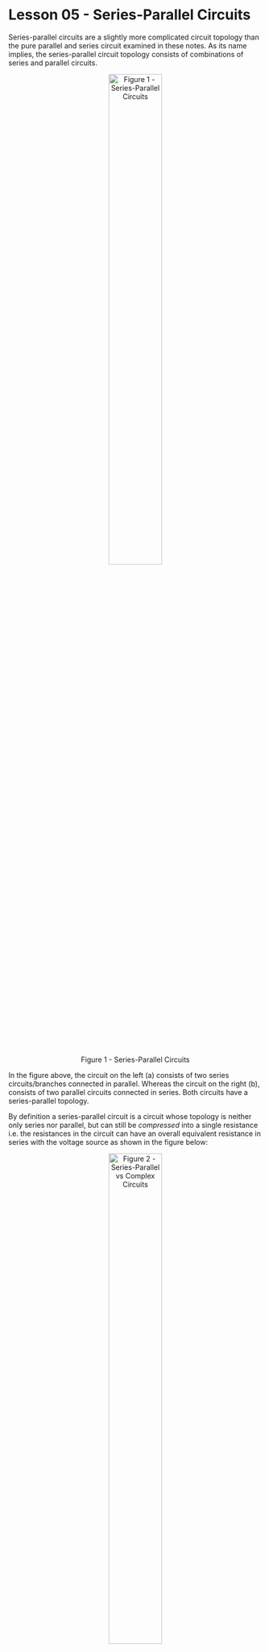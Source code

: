 # Lesson 05 - Series-Parallel Circuits

Series-parallel circuits are a slightly more complicated circuit topology than the pure parallel and series circuit examined in these
notes. As its name implies, the series-parallel circuit topology consists of combinations of series and parallel circuits.

<!-- ![](../_static/images/parallel_series_circuits/ps.png){.align-center
width="100.0%"} -->

 <figure style="text-align:center">
  <img src="images/parallel_series_circuits/ps.png" alt="Figure 1 - Series-Parallel Circuits" style="width:50%">
  <figcaption>Figure 1 - Series-Parallel Circuits</figcaption>
</figure> 

In the figure above, the circuit on the left (a) consists of two series circuits/branches connected in parallel. Whereas the circuit on the right (b), consists of two parallel circuits connected in series. Both circuits have a series-parallel topology.

By definition a series-parallel circuit is a circuit whose topology is neither only series nor parallel, but can still be *compressed* into a single resistance i.e. the resistances in the circuit can have an overall equivalent resistance in series with the voltage source as shown in the figure below:

<!-- ![](../_static/images/parallel_series_circuits/psorcomplex.png){.align-center
width="100.0%"} -->

 <figure style="text-align:center">
  <img src="images/parallel_series_circuits/psorcomplex.png" alt="Figure 2 - Series-Parallel vs Complex Circuits" style="width:50%">
  <figcaption>Figure 2 - Series-Parallel vs Complex Circuits</figcaption>
</figure> 

Because circuits (a) and (b) can be \'compressed\' into a single equivalent resistance, they are both classified as **series-parallel
circuits**. Notice that due to resistor R6, circuit (c) cannot be compressed into a single equivalent resistance. It is therefore
classified as a **complex circuit**. The techniques that will be introduced in this lesson will focus only on series-parallel circuits.

## Equivalent circuits

Analyzing series-parallel circuits involves 'compressing' the circuit into a series of equivalent circuits all the way until one equivalent resistance is left. From these equivalent circuits, crucial node voltages and current (such as the total current $I_T$ and node voltage $V_A$ in the figures shown below) can be extracted. With these values known, the circuit can be expanded back into its original form for further analysis. This process of analyzing a circuit by compressing it and expanding it, is referred to by the teacher as the **accordion** circuit analysis approach. But before examining this analysis technique in detail, the student needs to be comfortable with finding equivalent circuits.

In the figure below the resistances of a series-parallel circuit are compressed in several stages until only one equivalent resistance is
left. The process is illustrated relatively well in the figure below:

<!--  ![](../_static/images/parallel_series_circuits/eqcirc01.png){.align-center
width="120.0%"} -->

 <figure style="text-align:center">
  <img src="images/parallel_series_circuits/eqcirc01.png" alt="Figure 3 - Equivalent circuits ex01" style="width:50%">
  <figcaption>Figure 3 - Equivalent circuits ex01</figcaption>
</figure> 

First it is important to note that **each branch in a series-parallel
circuit (or a parallel circuit for that matter) can be treated as a
series circuit**. This means that the equivalent resistance of the
branch containing resistors R2 and R3 is $R_{EQ_1} = R_2 + R_3$. In a
similar manner, the equivalent resistance of the branch containing
resistors R4 and R5 is $R_{EQ_2} = R_4 + R_5$. We can then further
compress these two equivalent resistances since they are in parallel:
$R_{EQ_3} = R_{EQ_1} // R_{EQ_2}$. Finally since $R_{EQ_3}$ is now in
series with $R_1$, They can be both added together in to the total
equivalent resistance:

$$R_{EQ_4} = R_1 + R_{EQ_3} = R_1 + ((R_2 + R_3)//(R_4+R_5))$$

### Example 1

In the figure above assume that $R_1 = 1k\Omega$, $R_2 = 2.2k\Omega$,
$R_3 = 4.7k\Omega$, $R_4 = 3.3k\Omega$ & $R_5 = 1k\Omega$.

Calculate $R_{EQ_1}$, $R_{EQ_2}$, $R_{EQ_3}$ and $R_{EQ_4}$.

```{=html}
<button onclick="toggle_element('ex41')">Solution</button>

<div id="ex41" style="display: none;"><br>
   <p> $$R_{EQ_1} = R_2 + R_3 = 2.2k\Omega + 4.7k\Omega = 6.9k\Omega$$
       $$R_{EQ_2} = R_4 + R_5 = 3.3k\Omega + 1k\Omega = 4.3k\Omega$$
       $$R_{EQ_3} = (R_2 + R_3) // (R_4 + R_5) = 6.9k\Omega // 4.3k\Omega = \frac{1}{ \frac{1}{6.9k\Omega} + \frac{1}{4.3k\Omega}} = 2649.107\Omega$$
       $$R_{EQ_4} = R_1 + ((R_2 + R_3) // (R_4 + R_5)) = 1k\Omega + 2649.107\Omega = 3649.107\Omega$$</p>
</div>
<br><br>
```
In the series-parallel circuits shown in the two preceding figure, the
total current $I_T$ is identical in all four equivalent circuits
(a)-(d). Also the location of the node voltage $V_A$ is the same in
circuits (a)-(c) but then disappears in circuit (d). This is because the
location of the node voltage $V_A$ is sandwiched between $R_1$ and
$R_{EQ_3}$ and as such is somewhere inside the equivalent resistance
$R_{EQ_4}$.

The series of equivalent circuits for a second series-parallel circuit
is shown below.

![](../_static/images/parallel_series_circuits/eqcirc02.png){.align-center
width="120.0%"}

### Example 2

In the figure above assume that $R_1 = 1k\Omega$, $R_2 = 2.2k\Omega$,
$R_3 = 4.7k\Omega$, $R_4 = 3.3k\Omega$ & $R_5 = 1k\Omega$.

Calculate $R_{EQ_1}$, $R_{EQ_2}$, $R_{EQ_3}$ and $R_{EQ_4}$.

```{=html}
<button onclick="toggle_element('ex42')">Solution</button>

<div id="ex42" style="display: none;"><br>
   <p> $$R_{EQ_1} = R_2 // R_4 = 2.2k\Omega // 3.3k\Omega = \frac{1}{ \frac{1}{3.3k\Omega} + \frac{1}{2.2k\Omega}} = 1320\Omega $$
       $$R_{EQ_2} = R_3 // R_5 = 4.7k\Omega // 1k\Omega = \frac{1}{ \frac{1}{4.7k\Omega} + \frac{1}{1k\Omega}} = 824.561\Omega $$
       $$R_{EQ_3} = (R_2 // R_4) + (R_3 // R_5) = 1320\Omega + 824.561\Omega =  2144.561\Omega $$
       $$R_{EQ_4} = R_1 + (R_2 // R_4) + (R_3 // R_5) = 1k\Omega + 2144.561\Omega = 3144.561\Omega$$</p>
</div>
<br><br>
```
## Analyzing Series-Parallel Circuits

Analyzing series-parallel circuits involves compressing the circuit into
a series of equivalent circuits all the way until one equivalent
resistance is left. From these equivalent circuits crucial node voltages
and current (such as the total current $I_T$ and node voltage $V_A$ in
the figures shown below) can be extracted. With these values known, the
circuit can be expanded back into its original form for further
analysis. This process of analyzing a circuit by compressing it and
expanding it, is referred to by the teacher as the **accordion** circuit
analysis approach.

It is also important to remember that each branch in a series-parallel
circuit can be analyzed as an independent series circuit whose branch
voltage is the supply voltage.

### Example 3

Assuming $V_S = 10V$ in the figure shown below, calculate:

a.  $R_3 // R_4$
b.  Total equivalent resistance $R_T$
c.  $V_A$ & $V_{R_3 // R_4}$
d.  $I_T$
e.  $I_{R_3}$ and $I_{R_4}$
f.  $V_{R_1}$ and $V_{R_2}$
g.  Verify KCL i.e. $I_T = I_{R_3} + I_{R_4}$
h.  Verify KVL i.e. $V_S = V_{R_1} + V_A$

![](../_static/images/parallel_series_circuits/ex3_01.png){.align-center
width="50.0%"}

```{=html}
<button onclick="toggle_element('ex43')">Solution</button>

<div id="ex43" style="display: none;"><br>
   <p> The first step to derive various equivalent circuits: </p>

   <figure>
    <img src="../_static/images/parallel_series_circuits/ex3_02.png" alt="alternate text" width="100%">
  </figure>

  <p>a. $$ R_3 // R_4 = \frac{1}{ \frac{1}{R_3} + \frac{1}{R_4}} =  \frac{1}{ \frac{1}{6.6k\Omega} + \frac{1}{6.6k\Omega}} = 3.3k\Omega $$</p>
  <p>b. $$ R_T = R_1 + R_3 // R_4 + R_2 = 2.2k\Omega + 3.3k\Omega + 4.7k\Omega = 10.2k\Omega$$ </p>
  <p>c. $$ V_A = V_S \cdot \frac{(R_3//R_4) + R_2}{R_T} =  10V \cdot \frac{8k\Omega}{10.2k\Omega} = 7.843V$$ </p>
        $$ V_{R_3 // R_4} = V_S \cdot \frac{(R_3//R_4)}{R_T} =  10V \cdot \frac{3.3k\Omega}{10.2k\Omega} = 3.235V$$ </p>
  <p>d. $$ I_T = \frac{V_S}{R_T} = \frac{10V}{10.2k\Omega} = 0.980mA $$</p>
  <p>e. Now that V<sub>R3//R4</sub> is known, calculating the branch currents is straight forward:
        $$ I_{R_3} =  \frac{V_{R_3 // R_4} }{R_3} = \frac{3.235V}{6.6k\Omega} = 0.490mA $$
        $$ I_{R_4} =  \frac{V_{R_3 // R_4} }{R_4} = \frac{3.235V}{6.6k\Omega} = 0.490mA $$ </p>
  <p>f. $$ V_{R_1} = V_S \cdot \frac{R_1}{R_T} = 10V \cdot \frac{2.2k\Omega}{10.2k\Omega} = 2.157V $$
        $$ V_{R_2} = V_S \cdot \frac{R_2}{R_T} = 10V \cdot \frac{4.7k\Omega}{10.2k\Omega} = 4.608V $$</p>
  <p>g. $$ I_{R_3} + I_{R_4} = 0.490mA + 0.490mA = 0.980mA \equiv I_T$$ Therefore, KCL is verified. </p>
  <p>h. $$ V_{R_1} + V_{R_3 // R_4} + V_{R_2} = 2.157V + 3.235V + 4.608V = 10V \equiv V_S$$ Therefore, KVL is verified.</p>
  </div>
<br><br>
```
### Example 4

Assuming $V_S = 10V$ in the figure shown below, calculate:

a.  $R_1 // R_2$ & $(R_3 + R_4) // R_5$
b.  Total equivalent resistance $R_T$
c.  $V_A$
d.  $I_T$
e.  $I_{R_3}$ and $I_{R_5}$
f.  $V_{R_1}$ and $V_{R_5}$
g.  Verify KCL i.e. $I_T = I_{R_3} + I_{R_5}$
h.  Verify KVL i.e. $V_S = V_{R_1} + V_A$

![](../_static/images/parallel_series_circuits/ex4_01.png){.align-center
width="50.0%"}

```{=html}
<button onclick="toggle_element('ex44')">Solution</button>

<div id="ex44" style="display: none;"><br>
  <p> The first step to derive various equivalent circuits: </p>

  <figure>
    <img src="../_static/images/parallel_series_circuits/ex4_02.png" alt="alternate text" height="100%">
  </figure>

  <p>a. $$ R_1 // R_2 = \frac{1}{ \frac{1}{R_1} + \frac{1}{R_2}} =  \frac{1}{ \frac{1}{2.2k\Omega} + \frac{1}{3.3k\Omega}} = 1.32k\Omega $$
        $$ (R_3 + R_4) // R_5 = \frac{1}{ \frac{1}{R_3 + R_4 } + \frac{1}{R_5}} =  \frac{1}{ \frac{1}{3.2k\Omega} + \frac{1}{4.7k\Omega}} = 1903.797\Omega $$</p>
  <p>b. $$ R_T =  R_1 // R_2 +  ((R_3 + R_4) // R_5) = 1.32k\Omega + 1903.797\Omega = 3223.797\Omega$$</p>
  <p>c. $$ V_A = V_S \cdot \frac{(R_3 + R_4) // R_5}{R_T} = 10V \cdot \frac{1903.797\Omega}{3223.797\Omega} = 5.905V $$</p>
  <p>d. $$ I_T = \frac{V_S}{R_T} = \frac{10V}{3223.797\Omega} = 3.102mA $$ </p>
  <p>e. $$ I_{R_3} = \frac{V_A}{R_3 + R_4} = \frac{5.905V}{3.2k\Omega} = 1.845mA$$
        $$ I_{R_5} = \frac{V_A}{R_5} = \frac{5.905V}{4.7k\Omega} = 1.256mA$$</p>
  <p>f. $$ V_{R_1} = V_{R_2} = V_{R_1 // R_2} = V_S \cdot \frac{R_1 // R_2}{R_T} = 10V \cdot \frac{1.32k\Omega}{3223.797\Omega} = 4.095V$$
        $$ V_{R_5} = V_A = 5.905V $$ </p>
  <p>g. $$ I_{R_3} + I_{R_5} =  1.845mA + 1.256mA = 3.101mA \equiv I_T $$ Therefore, KCL is verified.</p>
  <p>h. $$ V_S = V_{R_1} + V_A = 4.095V + 5.905V = 10V \equiv V_S$$ Therefore KVL is verified. </p>

</div>
<br><br>
```
## Voltage Divider Loading

![](../_static/images/parallel_series_circuits/voltdiv.png){.align-center
width="25.0%"}

Voltage dividers can be used to provide a stable (lower) DC output
voltage from a stable DC input voltage. Consider the voltage divider
shown above. This voltage divider outputs a **no load voltage**
$V_{NL} = 5V$ from a 12V DC source. One can derive the relationship
between the ratio of the resistors $R_1$ & $R_2$ and the voltages
$V_{NL}$ & $V_{S}$ using the voltage divider equation.

$$V_{NL} = V_S \cdot \frac{R_2}{R_1 + R_2}$$

$$\frac{V_{NL}}{V_S} = \frac{R_2}{R_1 + R_2}$$

$$\frac{V_{NL}}{V_S} \cdot \left( R_1 + R_2 \right) = R_2$$

$$\frac{V_{NL}}{V_S} \cdot R_1 + \frac{V_{NL}}{V_S} \cdot R_2  = R_2$$

$$\frac{V_{NL}}{V_S} \cdot R_1 = R_2 \cdot \left( 1 - \frac{V_{NL}}{V_S} \right)$$

$$\frac{V_{NL}}{V_S} \cdot R_1 = R_2 \cdot \left( \frac{V_S - V_{NL}}{V_S} \right)$$

This can be further simplfied to:

$$R_1 = R_2 \cdot \left( \frac{V_S - V_{NL} }{V_{NL}} \right)$$

$$R_2 = R_1 \cdot \left( \frac{V_{NL} }{V_S - V_{NL} } \right)$$

### Example 5

a.  Assume that you want to build a voltage divider with a $V_S = 12V$
    and $V_{NL} = 5V$. If $R_2=1k\Omega$, calculate the value of $R_1$.
b.  Assume that you want to build a voltage divider with a $V_S = 12V$
    and $V_{NL} = 5V$. If $R_2=3.3k\Omega$, calculate the value of
    $R_1$.

```{=html}
<button onclick="toggle_element('ex45')">Solution</button>

<div id="ex45" style="display: none;"><br>
<p>a. $$ R_1 = R_2 \cdot \left( \frac{V_S - V_{NL} }{V_{NL}} \right) = 1k\Omega \cdot \left( \frac{12 - 5 }{5} \right) = 1.400k\Omega $$</p>
<p>b. $$ R_1 = R_2 \cdot \left( \frac{V_S - V_{NL} }{V_{NL}} \right) = 3.3k\Omega \cdot \left( \frac{12 - 5 }{5} \right) = 4.620k\Omega $$</p>

<figure >
  <img src="../_static/images/parallel_series_circuits/ex5.png" alt="alternate text" width="90%" style="text-align: center;display: block;" >
</figure>

</div>
<br><br>
```
If a load is put across the output terminals of the voltage divider,
i.e. across $R_2$, a loading effect is exhibited. The resistance of
$R_2$ is **loaded** due to the parallel resistance $R_L$ which changes
the overall effective resistance of bottom half of the voltage divider.
Instead of being $R_2$, the effective resistance of the lower half of
the voltage divider is now $R_2 // R_L$.

$$R_2 // R_L = \frac{1}{ \frac{1}{5k\Omega} + \frac{1}{10k\Omega}   } = 3.333k\Omega$$

This causes the output voltage to change.

$$V_L = V_S \cdot \frac{R_2 // R_L}{(R_2 // R_L) + R_1 } = 12 \cdot \frac{3.333k\Omega}{3.333k\Omega + 7k\Omega } = 3.871V$$

In the figure below, when putting a load resistor $R_L = 10k\Omega$
across $R_2$, the overall effective resistance of the lower half of the
divider becomes 3.33kΩ. This means that the ratio of the upper and lower
resistances of the voltage divider has changed and that the output
voltage with the load attached $V_L$ does not equal the no load voltage
$V_{NL}$ anymore. This phenomenon is called **the loading effect**.

![](../_static/images/parallel_series_circuits/loadeff.png){.align-center
width="65.0%"}

**The loading effect can be mitigated by making the value of resistor**
$R_2$ **lower than** $R_L$ **by approximately 100 times**. Ideally the
lower $R_2$ is, the lower the loading effect will be. Having said that,
the smaller the resistance of $R_2$, the more current will **bleed**
through it. The designer must pay attention to how much current passes
through $R_2$ and ensure that the power dissipated by $R_2$ does not
exceed its power rating. The current flowing through $R_2$ is sometimes
referred to as **the bleeder current** $I_B$ and the resistor $R_2$ can
be referred to as **the bleeder resistor** $R_B$.

To mitigate the loading effect in this scenario, make $R_2$ 100 times
lower than $R_L$ i.e. $R_2=100\Omega$. The value of resistor $R_1$ will
also have to change accordingly to maintain the ratio between $R_2$ &
$R_1$:

$$R_2 = \frac{R_L}{100} = \frac{10000\Omega}{100}=100\Omega$$$$R_1 = R_2 \cdot \left( \frac{V_S - V_{NL} }{V_{NL}} \right) = 100\Omega \cdot \left( \frac{12 - 5 }{5} \right) = 140\Omega$$

With this modification the equivalent resistance $R_2 // R_L$ is almost
equivalent to $R_2$:

$$R_2 // R_L = \frac{1}{ \frac{1}{100\Omega} + \frac{1}{10k\Omega}   } = 99.010\Omega$$

Because $R_2 // R_L$ is almost equivalent to $R_2$, $V_L$ becomes almost
equivalent to $V_NL$ :

$$V_L = V_S \cdot \frac{R_2 // R_L}{(R_2 // R_L) + R_1 } = 12 \cdot \frac{99.010\Omega}{99.010\Omega + 140\Omega } = 4.971V$$

![](../_static/images/parallel_series_circuits/loadeffmit.png){.align-center
width="65.0%"}

In this scenario the loading effect is minimized because $R_2$ was
chosen to be 100 times smaller than $R_L$ which in turn causes:

$$R_2 // R_L \approxeq R_2$$

And when $R_1$ is selected to maintain the ratio of $R_2$ to $R_1$

$$V_L \approxeq V_{NL}$$

In a similar manner, to minimize the loading effect between circuit
blocks connected together, one must make the input resistance of each
circuit block as large as possible (ideally infinite), and make the
output resistance of each circuit block as small as possible (ideally
0). Electronic components such as operational amplifiers and buffers
typically have input resistances in the 10s of MegaOhms, and output
resistances in the 10s of Ohms.

![](../_static/images/parallel_series_circuits/amp.png){.align-center
width="65.0%"}

### Example 6

a.  Design a voltage divider whose $V_S$ = 10V and $V_{NL}=3V$. The
    voltage divider must be able to deliver almost 3V to a load resistor
    $R_L=50k\Omega$.
b.  Calculate $V_L$ to verify that it is very close to $V_{NL}$.
c.  Calculate the bleeder current flowing across $R_2$ and the power
    dissipated in that resistor.

```{=html}
<button onclick="toggle_element('ex46')">Solution</button>

<div id="ex46" style="display: none;"><br>
<p>a. Start by ensuring that $$ R_2 = \frac{R_L}{100} = \frac{50000\Omega}{100}=500\Omega$$
      Next solve for $$ R_1 =  R_2 \cdot \left( \frac{V_S - V_{NL} }{V_{NL}} \right) = 500\Omega \cdot \left( \frac{10 - 3 }{3} \right) = 1166.667\Omega $$   </p>

 <figure >
   <img src="../_static/images/parallel_series_circuits/ex06_01.png" alt="alternate text" width="30%" style="text-align: center;display: block;" >
 </figure>

 <p>b. First calculate: $$R_2 // R_L = \frac{1}{ \frac{1}{500\Omega} + \frac{1}{50k\Omega}   } = 495.050\Omega$$
       Next:  $$V_L = V_S \cdot \frac{R_2 // R_L}{(R_2 // R_L) + R_1 } = 10 \cdot \frac{495.050\Omega}{495.050\Omega + 1166.667\Omega } = 2.980V $$</p>

 <figure >
   <img src="../_static/images/parallel_series_circuits/ex06_02.png" alt="alternate text" width="90%" style="text-align: center;display: block;" >
 </figure>

 <p>c. $$ I_B = I_{R_2} =\frac{V_{R_2}}{R_2} = \frac{V_L}{R_2} = \frac{2.980}{500} = 5.960mA  $$
       $$ P_{R_2} = I^2_{R_2} \cdot R_2 =  5.960mA^2 \cdot 500 = 17.761mW $$
  </p>

</div>
<br><br>
```
## Delta-Wye and Wye-Delta Conversions

In some circuits, resistors are connected together to form a three
terminal network. Two such networks exist:

-   **Delta** (or **Pi**) configuration
-   **Wye** (or **Tee**) configuration

![](../_static/images/parallel_series_circuits/three-terminal-network-diagram.jpg){.align-center
width="70.0%"}

Both configurations are shown in the schematic above. Both
configurations can be converted to the other. This technique can be used
to simplify circuits with a complex topology (such as an unbalanced
bridge circuit) to a series-parallel topology. It can also be used to
transform series-parallel circuits into simpler series-parallel
circuits.

To convert a **Delta** network to a **Wye** network:

$$R_A = \frac{R_{AB} \cdot R_{AC}}{ R_{AB} + R_{AC} + R_{BC} }$$

$$R_B = \frac{R_{AB} \cdot R_{BC}}{ R_{AB} + R_{AC} + R_{BC} }$$

$$R_C = \frac{R_{AC} \cdot R_{BC}}{ R_{AB} + R_{AC} + R_{BC} }$$

To convert a **Wye** network to a **Delta** network:

$$R_{AB} = \frac{R_A \cdot R_B + R_A \cdot R_C + R_B \cdot R_C}{R_C}$$

$$R_{BC} = \frac{R_A \cdot R_B + R_A \cdot R_C + R_B \cdot R_C}{R_A}$$

$$R_{AC} = \frac{R_A \cdot R_B + R_A \cdot R_C + R_B \cdot R_C}{R_B}$$

Consider the unbalanced bridge circuit shown in the figure below:

![](../_static/images/parallel_series_circuits/dy01.png){.align-center
width="40.0%"}

This circuit has a complex topology that cannot be easily simplified
with the techniques covered so far. However notice how resistors $R_1$,
$R_2$ and $R_3$ form a delta (inverted). Resistors $R_3$, $R_4$ and
$R_5$ form another delta. In order to simplify the circuit, transform
the inverted delta (consisting of $R_1$, $R_2$ and $R_3$) to it\'s wye
equivalent as shown below. $R_1$ becomes $R_AB$, $R_2$ becomes $R_AC$ &
$R_3$ becomes $R_BC$. Now convert the delta resistances R_AB, R_BC and
R_AC to the wye resistances R_A, R_B and R_C:

$$R_A = \frac{R_{AB} \cdot R_{AC}}{ R_{AB} + R_{AC} + R_{BC} } = \frac{12 \cdot 18}{ 12 + 18 + 6 } = 6\Omega$$

$$R_B = \frac{R_{AB} \cdot R_{BC}}{ R_{AB} + R_{AC} + R_{BC} } = \frac{12 \cdot 6}{ 12 + 18 + 6 } = 2\Omega$$

$$R_C = \frac{R_{AC} \cdot R_{BC}}{ R_{AB} + R_{AC} + R_{BC} } = \frac{18 \cdot 6}{ 12 + 18 + 6 } = 3\Omega$$

![](../_static/images/parallel_series_circuits/dy02.png){.align-center
width="100.0%"}

One can quickly verify that the circuits shown above are equivalent, by
simulating the circuits with and without the delta-to-wye
transformations and measuring the voltages across and currents flowing
through resistors $R_4$ & $R_5$. This can be done in the circuit
simulation below by pressing the **DC** button.

```{=html}
<iframe src="../_static/circuit-sandbox/index.html?value=%5B%5B%22v%22%2C%5B64%2C72%2C0%5D%2C%7B%22name%22%3A%22VS_1%22%2C%22value%22%3A%22dc(10)%22%2C%22_json_%22%3A0%7D%2C%5B%225%22%2C%220%22%5D%5D%2C%5B%22r%22%2C%5B112%2C40%2C0%5D%2C%7B%22name%22%3A%22R1(RAB)%22%2C%22r%22%3A%2212%22%2C%22_json_%22%3A1%7D%2C%5B%225%22%2C%22B%22%5D%5D%2C%5B%22r%22%2C%5B112%2C128%2C0%5D%2C%7B%22name%22%3A%22R4_1%22%2C%22r%22%3A%2218%22%2C%22_json_%22%3A2%7D%2C%5B%226%22%2C%220%22%5D%5D%2C%5B%22a%22%2C%5B112%2C104%2C1%5D%2C%7B%22color%22%3A%22magenta%22%2C%22offset%22%3A%220%22%2C%22_json_%22%3A3%7D%2C%5B%22B%22%2C%226%22%5D%5D%2C%5B%22g%22%2C%5B64%2C192%2C0%5D%2C%7B%22_json_%22%3A4%7D%2C%5B%220%22%5D%5D%2C%5B%22w%22%2C%5B64%2C72%2C64%2C24%5D%5D%2C%5B%22w%22%2C%5B64%2C120%2C64%2C192%5D%5D%2C%5B%22w%22%2C%5B112%2C88%2C112%2C96%5D%5D%2C%5B%22w%22%2C%5B112%2C104%2C112%2C96%5D%5D%2C%5B%22w%22%2C%5B112%2C120%2C112%2C128%5D%5D%2C%5B%22L%22%2C%5B112%2C88%2C0%5D%2C%7B%22label%22%3A%22B%22%2C%22_json_%22%3A10%7D%2C%5B%22B%22%5D%5D%2C%5B%22r%22%2C%5B200%2C40%2C0%5D%2C%7B%22name%22%3A%22R2(RAC)%22%2C%22r%22%3A%2218%22%2C%22_json_%22%3A11%7D%2C%5B%225%22%2C%22C%22%5D%5D%2C%5B%22r%22%2C%5B184%2C96%2C1%5D%2C%7B%22name%22%3A%22R3(RBC)%22%2C%22r%22%3A%226%22%2C%22_json_%22%3A12%7D%2C%5B%22C%22%2C%22B%22%5D%5D%2C%5B%22r%22%2C%5B200%2C128%2C0%5D%2C%7B%22name%22%3A%22R5_1%22%2C%22r%22%3A%2212%22%2C%22_json_%22%3A13%7D%2C%5B%224%22%2C%220%22%5D%5D%2C%5B%22a%22%2C%5B200%2C104%2C1%5D%2C%7B%22color%22%3A%22magenta%22%2C%22offset%22%3A%220%22%2C%22_json_%22%3A14%7D%2C%5B%22C%22%2C%224%22%5D%5D%2C%5B%22w%22%2C%5B184%2C96%2C200%2C96%5D%5D%2C%5B%22w%22%2C%5B200%2C88%2C200%2C96%5D%5D%2C%5B%22w%22%2C%5B200%2C104%2C200%2C96%5D%5D%2C%5B%22w%22%2C%5B200%2C120%2C200%2C128%5D%5D%2C%5B%22w%22%2C%5B112%2C96%2C136%2C96%5D%5D%2C%5B%22L%22%2C%5B200%2C88%2C0%5D%2C%7B%22label%22%3A%22C%22%2C%22_json_%22%3A20%7D%2C%5B%22C%22%5D%5D%2C%5B%22w%22%2C%5B64%2C24%2C160%2C24%5D%5D%2C%5B%22w%22%2C%5B160%2C24%2C160%2C40%5D%5D%2C%5B%22w%22%2C%5B112%2C40%2C160%2C40%5D%5D%2C%5B%22w%22%2C%5B200%2C40%2C160%2C40%5D%5D%2C%5B%22w%22%2C%5B64%2C192%2C160%2C192%5D%5D%2C%5B%22w%22%2C%5B160%2C192%2C160%2C176%5D%5D%2C%5B%22w%22%2C%5B112%2C176%2C160%2C176%5D%5D%2C%5B%22w%22%2C%5B200%2C176%2C160%2C176%5D%5D%2C%5B%22v%22%2C%5B272%2C72%2C0%5D%2C%7B%22name%22%3A%22VS_2%22%2C%22value%22%3A%22dc(10)%22%2C%22_json_%22%3A29%7D%2C%5B%22A%22%2C%220%22%5D%5D%2C%5B%22r%22%2C%5B336%2C64%2C0%5D%2C%7B%22name%22%3A%22RB%22%2C%22r%22%3A%222%22%2C%22_json_%22%3A30%7D%2C%5B%221%22%2C%22B%22%5D%5D%2C%5B%22a%22%2C%5B336%2C128%2C1%5D%2C%7B%22color%22%3A%22magenta%22%2C%22offset%22%3A%220%22%2C%22_json_%22%3A31%7D%2C%5B%22B%22%2C%223%22%5D%5D%2C%5B%22r%22%2C%5B336%2C160%2C0%5D%2C%7B%22name%22%3A%22R4_2%22%2C%22r%22%3A%2218%22%2C%22_json_%22%3A32%7D%2C%5B%223%22%2C%220%22%5D%5D%2C%5B%22g%22%2C%5B272%2C216%2C0%5D%2C%7B%22_json_%22%3A33%7D%2C%5B%220%22%5D%5D%2C%5B%22L%22%2C%5B336%2C112%2C0%5D%2C%7B%22label%22%3A%22B%22%2C%22_json_%22%3A34%7D%2C%5B%22B%22%5D%5D%2C%5B%22w%22%2C%5B336%2C112%2C336%2C128%5D%5D%2C%5B%22w%22%2C%5B336%2C144%2C336%2C160%5D%5D%2C%5B%22w%22%2C%5B336%2C208%2C336%2C216%5D%5D%2C%5B%22w%22%2C%5B272%2C216%2C336%2C216%5D%5D%2C%5B%22w%22%2C%5B272%2C120%2C272%2C216%5D%5D%2C%5B%22w%22%2C%5B272%2C72%2C272%2C8%5D%5D%2C%5B%22r%22%2C%5B400%2C112%2C2%5D%2C%7B%22name%22%3A%22RC%22%2C%22r%22%3A%223%22%2C%22_json_%22%3A41%7D%2C%5B%22C%22%2C%221%22%5D%5D%2C%5B%22a%22%2C%5B400%2C128%2C1%5D%2C%7B%22color%22%3A%22magenta%22%2C%22offset%22%3A%220%22%2C%22_json_%22%3A42%7D%2C%5B%22C%22%2C%222%22%5D%5D%2C%5B%22r%22%2C%5B400%2C160%2C0%5D%2C%7B%22name%22%3A%22R5_2%22%2C%22r%22%3A%2212%22%2C%22_json_%22%3A43%7D%2C%5B%222%22%2C%220%22%5D%5D%2C%5B%22L%22%2C%5B400%2C112%2C0%5D%2C%7B%22label%22%3A%22C%22%2C%22_json_%22%3A44%7D%2C%5B%22C%22%5D%5D%2C%5B%22w%22%2C%5B400%2C112%2C400%2C128%5D%5D%2C%5B%22w%22%2C%5B400%2C144%2C400%2C160%5D%5D%2C%5B%22w%22%2C%5B400%2C208%2C400%2C216%5D%5D%2C%5B%22r%22%2C%5B368%2C16%2C0%5D%2C%7B%22name%22%3A%22RA%22%2C%22r%22%3A%226%22%2C%22_json_%22%3A48%7D%2C%5B%22A%22%2C%221%22%5D%5D%2C%5B%22w%22%2C%5B272%2C8%2C368%2C8%5D%5D%2C%5B%22w%22%2C%5B368%2C8%2C368%2C16%5D%5D%2C%5B%22w%22%2C%5B336%2C64%2C368%2C64%5D%5D%2C%5B%22w%22%2C%5B400%2C64%2C368%2C64%5D%5D%2C%5B%22L%22%2C%5B368%2C8%2C0%5D%2C%7B%22label%22%3A%22A%22%2C%22_json_%22%3A53%7D%2C%5B%22A%22%5D%5D%2C%5B%22w%22%2C%5B400%2C216%2C336%2C216%5D%5D%2C%5B%22view%22%2C-9.375%2C-56.25%2C1.28%2C%2250%22%2C%2210%22%2C%221G%22%2Cnull%2C%22100%22%2C%220.01%22%2C%221000%22%5D%5D" height="550" width="740" frameBorder="0"></iframe>
```
### Example 7

Convert the delta resistor network shown in the figure below to a wye
network. Use simulation to Verify that the original circuit (with the
delta) and the transformed circuit (wye) are equivalent.

![](../_static/images/parallel_series_circuits/ex0701.png){.align-center
width="60.0%"}

```{=html}
<button onclick="toggle_element('ex47')">Solution</button>

<div id="ex47" style="display: none;"><br>
 <p> First calculate the values of R<sub>A</sub>, R<sub>B</sub> & R<sub>C</sub>:
    $$R_A = \frac{R_{AB} \cdot R_{AC}}{ R_{AB} + R_{AC} + R_{BC} } = \frac{220 \cdot 100}{ 220 + 100 + 470 } = 27.848\Omega$$
    $$R_B = \frac{R_{AB} \cdot R_{BC}}{ R_{AB} + R_{AC} + R_{BC} } = \frac{220 \cdot 470}{ 220 + 100 + 470 } = 130.886\Omega$$
    $$R_C = \frac{R_{AC} \cdot R_{BC}}{ R_{AB} + R_{AC} + R_{BC} } = \frac{100 \cdot 470}{ 220 + 100 + 470 } = 59.494\Omega$$

 <p> The circuit becomes:
 <figure >
   <img src="../_static/images/parallel_series_circuits/ex0702.png" alt="alternate text" width="100%" style="text-align: center;display: block;" >
 </figure>
 </p>

</div>
<iframe src="../_static/circuit-sandbox/index.html?value=%5B%5B%22v%22%2C%5B56%2C24%2C0%5D%2C%7B%22name%22%3A%22VS1%22%2C%22value%22%3A%22dc(6)%22%2C%22_json_%22%3A0%7D%2C%5B%22A%22%2C%22B%22%5D%5D%2C%5B%22r%22%2C%5B128%2C24%2C0%5D%2C%7B%22name%22%3A%22RAB%22%2C%22r%22%3A%22220%22%2C%22_json_%22%3A1%7D%2C%5B%22A%22%2C%22B%22%5D%5D%2C%5B%22r%22%2C%5B200%2C24%2C1%5D%2C%7B%22name%22%3A%22RAC%22%2C%22r%22%3A%22100%22%2C%22_json_%22%3A2%7D%2C%5B%22C%22%2C%22A%22%5D%5D%2C%5B%22r%22%2C%5B224%2C24%2C0%5D%2C%7B%22name%22%3A%22RBC%22%2C%22r%22%3A%22470%22%2C%22_json_%22%3A3%7D%2C%5B%22C%22%2C%22B%22%5D%5D%2C%5B%22r%22%2C%5B288%2C24%2C0%5D%2C%7B%22name%22%3A%22RL1%22%2C%22r%22%3A%22100%22%2C%22_json_%22%3A4%7D%2C%5B%225%22%2C%22B%22%5D%5D%2C%5B%22g%22%2C%5B56%2C80%2C0%5D%2C%7B%22_json_%22%3A5%7D%2C%5B%22B%22%5D%5D%2C%5B%22a%22%2C%5B256%2C24%2C0%5D%2C%7B%22color%22%3A%22magenta%22%2C%22offset%22%3A%220%22%2C%22_json_%22%3A6%7D%2C%5B%22C%22%2C%225%22%5D%5D%2C%5B%22w%22%2C%5B56%2C24%2C128%2C24%5D%5D%2C%5B%22w%22%2C%5B128%2C24%2C152%2C24%5D%5D%2C%5B%22w%22%2C%5B200%2C24%2C224%2C24%5D%5D%2C%5B%22w%22%2C%5B224%2C24%2C256%2C24%5D%5D%2C%5B%22w%22%2C%5B56%2C72%2C128%2C72%5D%5D%2C%5B%22w%22%2C%5B128%2C72%2C224%2C72%5D%5D%2C%5B%22w%22%2C%5B56%2C80%2C56%2C72%5D%5D%2C%5B%22L%22%2C%5B128%2C72%2C1%5D%2C%7B%22label%22%3A%22B%22%2C%22_json_%22%3A14%7D%2C%5B%22B%22%5D%5D%2C%5B%22L%22%2C%5B128%2C24%2C3%5D%2C%7B%22label%22%3A%22A%22%2C%22_json_%22%3A15%7D%2C%5B%22A%22%5D%5D%2C%5B%22L%22%2C%5B224%2C24%2C3%5D%2C%7B%22label%22%3A%22C%22%2C%22_json_%22%3A16%7D%2C%5B%22C%22%5D%5D%2C%5B%22v%22%2C%5B56%2C136%2C0%5D%2C%7B%22name%22%3A%22VS2%22%2C%22value%22%3A%22dc(6)%22%2C%22_json_%22%3A17%7D%2C%5B%224%22%2C%220%22%5D%5D%2C%5B%22g%22%2C%5B56%2C192%2C0%5D%2C%7B%22_json_%22%3A18%7D%2C%5B%220%22%5D%5D%2C%5B%22r%22%2C%5B144%2C136%2C1%5D%2C%7B%22name%22%3A%22RA%22%2C%22r%22%3A%2227.848%22%2C%22_json_%22%3A19%7D%2C%5B%223%22%2C%224%22%5D%5D%2C%5B%22r%22%2C%5B160%2C136%2C0%5D%2C%7B%22name%22%3A%22RB%22%2C%22r%22%3A%22130.886%22%2C%22_json_%22%3A20%7D%2C%5B%223%22%2C%220%22%5D%5D%2C%5B%22r%22%2C%5B224%2C136%2C1%5D%2C%7B%22name%22%3A%22RC%22%2C%22r%22%3A%2259.494%22%2C%22_json_%22%3A21%7D%2C%5B%222%22%2C%223%22%5D%5D%2C%5B%22r%22%2C%5B288%2C136%2C0%5D%2C%7B%22name%22%3A%22RL2%22%2C%22r%22%3A%22100%22%2C%22_json_%22%3A22%7D%2C%5B%221%22%2C%220%22%5D%5D%2C%5B%22a%22%2C%5B248%2C136%2C0%5D%2C%7B%22color%22%3A%22magenta%22%2C%22offset%22%3A%220%22%2C%22_json_%22%3A23%7D%2C%5B%222%22%2C%221%22%5D%5D%2C%5B%22w%22%2C%5B144%2C136%2C160%2C136%5D%5D%2C%5B%22w%22%2C%5B160%2C136%2C176%2C136%5D%5D%2C%5B%22w%22%2C%5B56%2C184%2C56%2C192%5D%5D%2C%5B%22w%22%2C%5B56%2C184%2C160%2C184%5D%5D%2C%5B%22w%22%2C%5B272%2C24%2C288%2C24%5D%5D%2C%5B%22w%22%2C%5B224%2C72%2C288%2C72%5D%5D%2C%5B%22w%22%2C%5B264%2C136%2C288%2C136%5D%5D%2C%5B%22w%22%2C%5B160%2C184%2C288%2C184%5D%5D%2C%5B%22w%22%2C%5B56%2C136%2C96%2C136%5D%5D%2C%5B%22w%22%2C%5B224%2C136%2C248%2C136%5D%5D%2C%5B%22view%22%2C-37.5%2C-25%2C1.6%2C%2250%22%2C%2210%22%2C%221G%22%2Cnull%2C%22100%22%2C%220.01%22%2C%221000%22%5D%5D" height="550" width="740" frameBorder="0"> </iframe>
<br><br>
```
## Wheatstone Bridge

![](../_static/images/parallel_series_circuits/wt.png){.align-center
width="60.0%"}

The circuit shown above is known as the **Wheatstone Bridge**. The
Wheatsone bridge is said to be **Balanced** When $V_A = V_B$. This
happens when:

$$\frac{R_1}{R_3} = \frac{R_2}{R_4}$$

While this result can be deduced intuitively, it can also be proven as
follows:

$$V_A - V_B = V_S \cdot \left[ \frac{R_3}{R_1 + R_3} - \frac{R_4}{R_2 + R_4} \right]$$

The bridge is said to be balanced when $V_A - V_B = 0$, which in turn
means that:

$$\frac{R_3}{R_1 + R_3} = \frac{R_4}{R_2 + R_4}$$

$$R_3 \cdot \left( R_2 + R_4 \right) = R_4 \cdot \left( R_1 + R_3 \right)$$

$$R_3 \cdot R_2 + R_3 \cdot R_4 = R_4 \cdot R_1 + R_4 \cdot R_3$$

$$R_3 \cdot R_2 = R_4 \cdot R_1$$

$$\frac{R_1}{R_3} = \frac{R_2}{R_4}$$

### Example 8

![](../_static/images/parallel_series_circuits/ex08.png){.align-center
width="60.0%"}

Consider the Wheatstone bridge shown below. If R1 = 50Ω, R2=60Ω and
R3=84Ω, what value of R4 will balance the bridge i.e. cause VA=VB ?

```{=html}
<button onclick="toggle_element('ex48')">Solution</button>

<div id="ex48" style="display: none;"><br>
    When the bridge is balanced, $$ \frac{R_1}{R_3} = \frac{R_2}{R_4}$$
    Therefore $$ R_4 = R_2 \cdot \frac{R_3}{R_1} = 60\Omega \cdot \frac{84\Omega}{50\Omega} = 100.800\Omega $$
</div>
<br><br>
```
